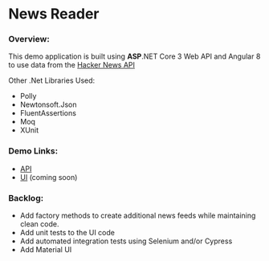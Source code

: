 # News Reader

### Overview:
This demo application is built using **ASP**.NET Core 3 Web API and Angular 8 to use data from the [Hacker News API](https://github.com/HackerNews/API)



Other .Net Libraries Used:
- Polly
- Newtonsoft.Json
- FluentAssertions
- Moq
- XUnit

### Demo Links:
- [API](https://app-news-reader-api-dev.azurewebsites.net/api/newsreader/0)
- [UI](https://app-news-reader-ui-dev.azurewebsites.net/) (coming soon)

### Backlog:
- Add factory methods to create additional news feeds while maintaining clean code.
- Add unit tests to the UI code
- Add automated integration tests using Selenium and/or Cypress
- Add Material UI

